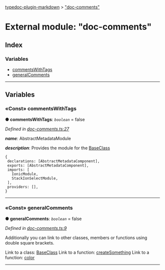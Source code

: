 [typedoc-plugin-markdown](../README.md) > ["doc-comments"](../modules/_doc_comments_.md)



# External module: "doc-comments"

## Index

### Variables

* [commentsWithTags](_doc_comments_.md#commentswithtags)
* [generalComments](_doc_comments_.md#generalcomments)



---
## Variables
<a id="commentswithtags"></a>

### «Const» commentsWithTags

**●  commentsWithTags**:  *`boolean`*  = false

*Defined in [doc-comments.ts:27](https://github.com/tgreyjs/typedoc-plugin-markdown/blob/bb94e89/tests/src/doc-comments.ts#L27)*


*__name__*: AbstractMetadataModule

*__description__*: Provides the module for the [BaseClass](../classes/_classes_.baseclass.md)

    {
     declarations: [AbstractMetadataComponent],
     exports: [AbstractMetadataComponent],
     imports: [
       IonicModule,
       StackIonSelectModule,
     ],
     providers: [],
    }





___

<a id="generalcomments"></a>

### «Const» generalComments

**●  generalComments**:  *`boolean`*  = false

*Defined in [doc-comments.ts:9](https://github.com/tgreyjs/typedoc-plugin-markdown/blob/bb94e89/tests/src/doc-comments.ts#L9)*



Additionally you can link to other classes, members or functions using double square brackets.

Link to a class: [BaseClass](../classes/_classes_.baseclass.md) Link to a function: [createSomething](_functions_.md#createsomething) Link to a function: [color](_basic_types_.md#color)




___


